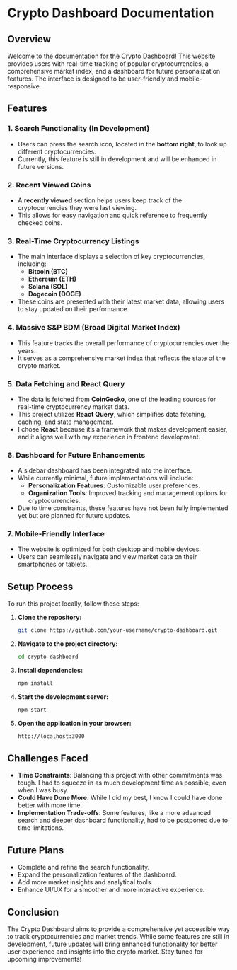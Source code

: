 # Crypto Dashboard Documentation

## Overview

Welcome to the documentation for the Crypto Dashboard! This website provides users with real-time tracking of popular cryptocurrencies, a comprehensive market index, and a dashboard for future personalization features. The interface is designed to be user-friendly and mobile-responsive.

## Features

### 1. **Search Functionality (In Development)**

- Users can press the search icon, located in the **bottom right**, to look up different cryptocurrencies.
- Currently, this feature is still in development and will be enhanced in future versions.

### 2. **Recent Viewed Coins**

- A **recently viewed** section helps users keep track of the cryptocurrencies they were last viewing.
- This allows for easy navigation and quick reference to frequently checked coins.

### 3. **Real-Time Cryptocurrency Listings**

- The main interface displays a selection of key cryptocurrencies, including:
  - **Bitcoin (BTC)**
  - **Ethereum (ETH)**
  - **Solana (SOL)**
  - **Dogecoin (DOGE)**
- These coins are presented with their latest market data, allowing users to stay updated on their performance.

### 4. **Massive S&P BDM (Broad Digital Market Index)**

- This feature tracks the overall performance of cryptocurrencies over the years.
- It serves as a comprehensive market index that reflects the state of the crypto market.

### 5. **Data Fetching and React Query**

- The data is fetched from **CoinGecko**, one of the leading sources for real-time cryptocurrency market data.
- This project utilizes **React Query**, which simplifies data fetching, caching, and state management.
- I chose **React** because it’s a framework that makes development easier, and it aligns well with my experience in frontend development.

### 6. **Dashboard for Future Enhancements**

- A sidebar dashboard has been integrated into the interface.
- While currently minimal, future implementations will include:
  - **Personalization Features**: Customizable user preferences.
  - **Organization Tools**: Improved tracking and management options for cryptocurrencies.
- Due to time constraints, these features have not been fully implemented yet but are planned for future updates.

### 7. **Mobile-Friendly Interface**

- The website is optimized for both desktop and mobile devices.
- Users can seamlessly navigate and view market data on their smartphones or tablets.

## Setup Process

To run this project locally, follow these steps:

1. **Clone the repository:**
   ```sh
   git clone https://github.com/your-username/crypto-dashboard.git
   ```

2. **Navigate to the project directory:**
   ```sh
   cd crypto-dashboard
   ```

3. **Install dependencies:**
   ```sh
   npm install
   ```

4. **Start the development server:**
   ```sh
   npm start
   ```

5. **Open the application in your browser:**
   ```sh
   http://localhost:3000
   ```

## Challenges Faced

- **Time Constraints**: Balancing this project with other commitments was tough. I had to squeeze in as much development time as possible, even when I was busy.
- **Could Have Done More**: While I did my best, I know I could have done better with more time.
- **Implementation Trade-offs**: Some features, like a more advanced search and deeper dashboard functionality, had to be postponed due to time limitations.

## Future Plans

- Complete and refine the search functionality.
- Expand the personalization features of the dashboard.
- Add more market insights and analytical tools.
- Enhance UI/UX for a smoother and more interactive experience.

## Conclusion

The Crypto Dashboard aims to provide a comprehensive yet accessible way to track cryptocurrencies and market trends. While some features are still in development, future updates will bring enhanced functionality for better user experience and insights into the crypto market. Stay tuned for upcoming improvements!


